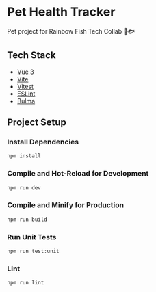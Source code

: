 # Pet Health Tracker
Pet project for Rainbow Fish Tech Collab :rainbow::fish:

## Tech Stack
- [Vue 3](https://vuejs.org/)
- [Vite](https://vite.dev/)
- [Vitest](https://vitest.dev/)
- [ESLint](https://eslint.org/)
- [Bulma](https://bulma.io/)

## Project Setup
### Install Dependencies
```sh
npm install
```

### Compile and Hot-Reload for Development
```sh
npm run dev
```

### Compile and Minify for Production
```sh
npm run build
```

### Run Unit Tests
```sh
npm run test:unit
```

### Lint
```sh
npm run lint
```